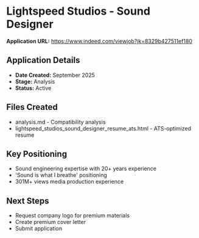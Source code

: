 # Lightspeed Studios - Sound Designer

**Application URL:** https://www.indeed.com/viewjob?jk=8329b427511ef180

## Application Details
- **Date Created:** September 2025
- **Stage:** Analysis
- **Status:** Active

## Files Created
- analysis.md - Compatibility analysis
- lightspeed_studios_sound_designer_resume_ats.html - ATS-optimized resume

## Key Positioning
- Sound engineering expertise with 20+ years experience
- 'Sound is what I breathe' positioning
- 301M+ views media production experience

## Next Steps
- Request company logo for premium materials
- Create premium cover letter
- Submit application
